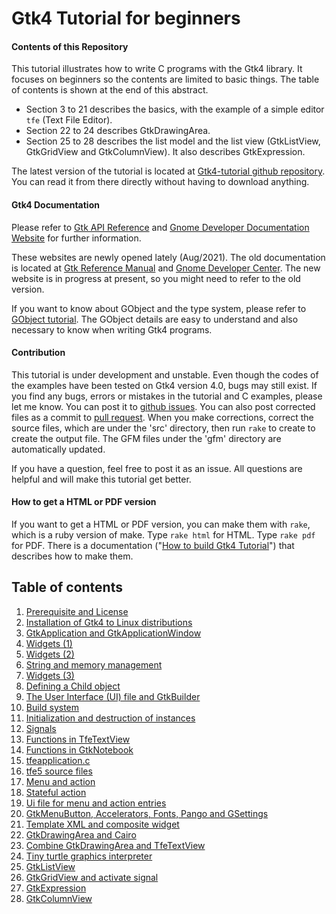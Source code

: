 # Gtk4 Tutorial for beginners

#### Contents of this Repository

This tutorial illustrates how to write C programs with the Gtk4 library.
It focuses on beginners so the contents are limited to basic things.
The table of contents is shown at the end of this abstract.

- Section 3 to 21 describes the basics, with the example of a simple editor `tfe` (Text File Editor).
- Section 22 to 24 describes GtkDrawingArea.
- Section 25 to 28 describes the list model and the list view (GtkListView, GtkGridView and GtkColumnView).
It also describes GtkExpression.

The latest version of the tutorial is located at [Gtk4-tutorial github repository](https://github.com/ToshioCP/Gtk4-tutorial).
You can read it from there directly without having to download anything.

#### Gtk4 Documentation

Please refer to [Gtk API Reference](https://docs.gtk.org/gtk4/index.html)
and [Gnome Developer Documentation Website](https://developer.gnome.org/) for further information.

These websites are newly opened lately (Aug/2021).
The old documentation is located at [Gtk Reference Manual](https://developer-old.gnome.org/gtk4/stable/) and [Gnome Developer Center](https://developer-old.gnome.org/).
The new website is in progress at present, so you might need to refer to the old version.

If you want to know about GObject and the type system, please refer to [GObject tutorial](https://github.com/ToshioCP/Gobject-tutorial).
The GObject details are easy to understand and also necessary to know when writing Gtk4 programs.

#### Contribution

This tutorial is under development and unstable.
Even though the codes of the examples have been tested on Gtk4 version 4.0, bugs may still exist.
If you find any bugs, errors or mistakes in the tutorial and C examples, please let me know.
You can post it to [github issues](https://github.com/ToshioCP/Gtk4-tutorial/issues).
You can also post corrected files as a commit to [pull request](https://github.com/ToshioCP/Gtk4-tutorial/pulls).
When you make corrections, correct the source files, which are under the 'src' directory,
then run `rake` to create to create the output file. The GFM files under the 'gfm' directory are automatically updated.

If you have a question, feel free to post it as an issue.
All questions are helpful and will make this tutorial get better.

#### How to get a HTML or PDF version

If you want to get a HTML or PDF version, you can make them with `rake`, which is a ruby version of make.
Type `rake html` for HTML.
Type `rake pdf` for PDF.
There is a documentation \("[How to build Gtk4 Tutorial](gfm/Readme_for_developers.md)"\) that describes how to make them.

## Table of contents

1. [Prerequisite and License](gfm/sec1.md)
1. [Installation of Gtk4 to Linux distributions](gfm/sec2.md)
1. [GtkApplication and GtkApplicationWindow](gfm/sec3.md)
1. [Widgets (1)](gfm/sec4.md)
1. [Widgets (2)](gfm/sec5.md)
1. [String and memory management](gfm/sec6.md)
1. [Widgets (3)](gfm/sec7.md)
1. [Defining a Child object](gfm/sec8.md)
1. [The User Interface (UI) file and GtkBuilder](gfm/sec9.md)
1. [Build system](gfm/sec10.md)
1. [Initialization and destruction of instances](gfm/sec11.md)
1. [Signals](gfm/sec12.md)
1. [Functions in TfeTextView](gfm/sec13.md)
1. [Functions in GtkNotebook](gfm/sec14.md)
1. [tfeapplication.c](gfm/sec15.md)
1. [tfe5 source files](gfm/sec16.md)
1. [Menu and action](gfm/sec17.md)
1. [Stateful action](gfm/sec18.md)
1. [Ui file for menu and action entries](gfm/sec19.md)
1. [GtkMenuButton, Accelerators, Fonts, Pango and GSettings](gfm/sec20.md)
1. [Template XML and composite widget](gfm/sec21.md)
1. [GtkDrawingArea and Cairo](gfm/sec22.md)
1. [Combine GtkDrawingArea and TfeTextView](gfm/sec23.md)
1. [Tiny turtle graphics interpreter](gfm/sec24.md)
1. [GtkListView](gfm/sec25.md)
1. [GtkGridView and activate signal](gfm/sec26.md)
1. [GtkExpression](gfm/sec27.md)
1. [GtkColumnView](gfm/sec28.md)
